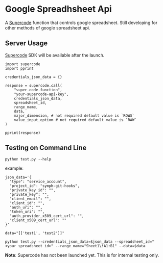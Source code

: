 # Google Spreadhsheet Api

A [Supercode](http://gosupercode.com) function that controls google spreadsheet.
Still developing for other methods of google spreadsheet api.

## Server Usage

[Supercode](http://gosupercode.com) SDK will be available after the launch.

```
import supercode
import pprint

credentials_json_data = {}

response = supercode.call(
    "super-code-function",
    "your-supercode-api-key",
    credentials_json_data,
    spreadsheet_id,
    range_name,
    data,
    major_dimension, # not required default value is `ROWS`
    value_input_option # not required default value is `RAW`
)

pprint(response)
```

## Testing on Command Line
`python test.py --help`

example: 

    json_data='{
      "type": "service_account",
      "project_id": "symph-git-hooks",
      "private_key_id": "",
      "private_key": "",
      "client_email": "",
      "client_id": "",
      "auth_uri": "",
      "token_uri": "",
      "auth_provider_x509_cert_url": "",
      "client_x509_cert_url": ""
    }'
    
    data="[['test1', 'test2']]"
    
    python test.py --credentials_json_data=$json_data --spreadsheet_id="<your spreadsheet id>" --range_name="Sheet1\!A1:B1" --data=$data


**Note:** Supercode has not been launched yet. This is for internal testing only.

